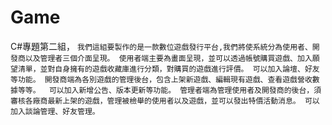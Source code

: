 # Game
C#專題第二組，
`
我們這組要製作的是一款數位遊戲發行平台,我們將使系統分為使用者、開發商以及管理者三個介面呈現。
使用者端主要為畫面呈現，並可以透過帳號購買遊戲、加入願望清單，並對自身擁有的遊戲收藏庫進行分類，對購買的遊戲進行評價。 可以加入論壇、好友等功能。
開發商端為各別遊戲的管理後台，包含上架新遊戲、編輯現有遊戲、查看遊戲營收數據等等。  可以加入新增公告、版本更新等功能。
管理者端為管理使用者及開發商的後台，須審核各廠商最新上架的遊戲，管理被檢舉的使用者以及遊戲，並可以發出特價活動消息。 可以加入談論管理、好友管理。
 `
